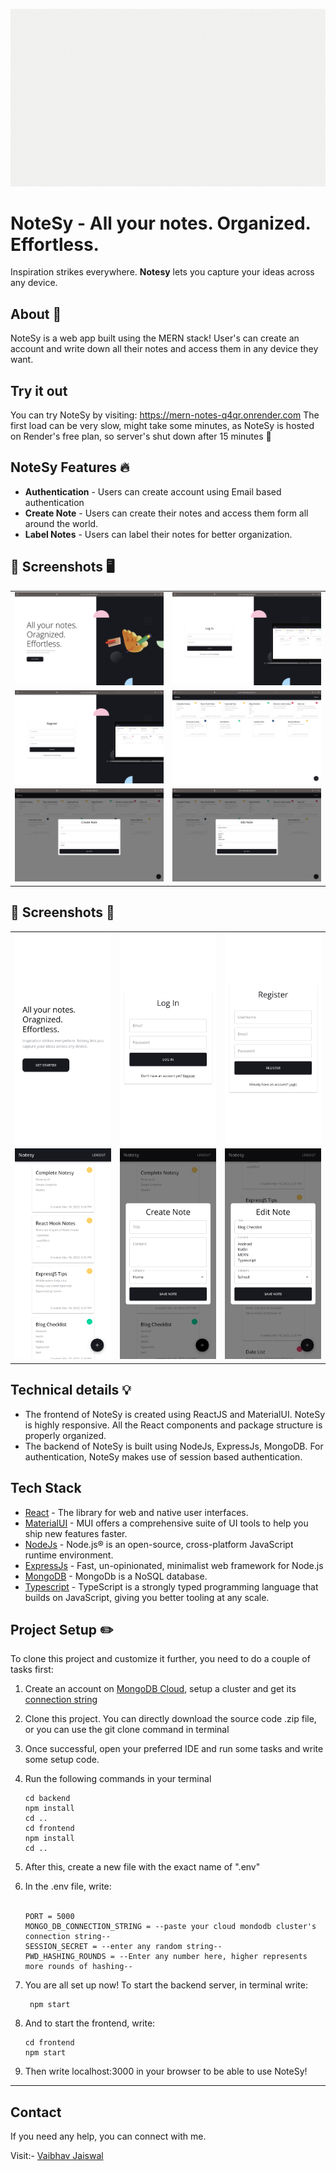 ![Notesy](graphics/NoteSy.gif)

# **NoteSy** - All your notes. Organized. Effortless.

Inspiration strikes everywhere. **Notesy** lets you
capture your ideas across any device.

## About 🎯

NoteSy is a web app built using the MERN stack! User's can create an account and write down all their notes and access them in any device they want.

## Try it out

You can try NoteSy by visiting: https://mern-notes-q4qr.onrender.com
The first load can be very slow, might take some minutes, as NoteSy is hosted on Render's free plan, so server's shut down after 15 minutes 🥲


## NoteSy Features 🔥

- **Authentication** - Users can create account using Email based authentication
- **Create Note** - Users can create their notes and access them form all around the world.
- **Label Notes** - Users can label their notes for better organization.

## 📸 Screenshots 🖥️

|                                    |                                 |
|------------------------------------|---------------------------------|
| ![](graphics/desktop/home.png)     | ![](graphics/desktop/login.png) |
| ![](graphics/desktop/register.png) | ![](graphics/desktop/notes.png) |
| ![](graphics/desktop/create.png)   | ![](graphics/desktop/edit.png)  |

## 📸 Screenshots 📱

|                                |                                 |                                   |
|--------------------------------|---------------------------------|-----------------------------------|
| ![](graphics/mobile/home.jpg)  | ![](graphics/mobile/login.jpg)  | ![](graphics/mobile/register.jpg) |
| ![](graphics/mobile/notes.jpg) | ![](graphics/mobile/create.jpg) | ![](graphics/mobile/edit.jpg)     |

## Technical details 💡
- The frontend of NoteSy is created using ReactJS and MaterialUI. NoteSy is highly responsive. All the React components and package structure is properly organized.
- The backend of NoteSy is built using NodeJs, ExpressJs, MongoDB. For authentication, NoteSy makes use of session based authentication.

## Tech Stack

- [React](https://react.dev) - The library for web and native user interfaces.
- [MaterialUI](https://mui.com) - MUI offers a comprehensive suite of UI tools to help you ship new features faster.
- [NodeJs](https://nodejs.org/en) - Node.js® is an open-source, cross-platform JavaScript runtime environment.
- [ExpressJs](https://expressjs.com) - Fast, un-opinionated, minimalist web framework for Node.js
- [MongoDB](https://www.mongodb.com) - MongoDb is a NoSQL database.
- [Typescript](https://www.typescriptlang.org) - TypeScript is a strongly typed programming language that builds on JavaScript, giving you better tooling at any scale.

## Project Setup ✏️
To clone this project and customize it further, you need to do a couple of tasks first:
1) Create an account on [MongoDB Cloud](https://cloud.mongodb.com/), setup a cluster and get its [connection string](https://www.mongodb.com/docs/guides/atlas/connection-string/)
2) Clone this project. You can directly download the source code .zip file, or you can use the git clone command in terminal
3) Once successful, open your preferred IDE and run some tasks and write some setup code.
4) Run the following commands in your terminal

    ```
    cd backend
    npm install
    cd ..
    cd frontend
    npm install
    cd ..
    ```

5) After this, create a new file with the exact name of ".env"
6) In the .env file, write:<br><br>

    ```
    PORT = 5000
    MONGO_DB_CONNECTION_STRING = --paste your cloud mondodb cluster's connection string--
    SESSION_SECRET = --enter any random string--
    PWD_HASHING_ROUNDS = --Enter any number here, higher represents more rounds of hashing--
    ```
   
7) You are all set up now! To start the backend server, in terminal write:
    
   ```
    npm start
    ```
   
8) And to start the frontend, write:

    ```
    cd frontend
    npm start
    ```
   
9) Then write localhost:3000 in your browser to be able to use NoteSy!

---

## Contact
If you need any help, you can connect with me.

Visit:- [Vaibhav Jaiswal](https://vaibhavjaiswal.vercel.app/#/)
